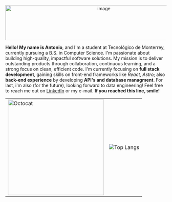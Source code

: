 <p align="center">
         <img width="600" height="110" alt="image" src="https://github.com/user-attachments/assets/e2c4c35e-da56-4db9-9259-7e6f5acf3632" />
</p>

**Hello! My name is Antonio**, and I'm a student at Tecnológico de Monterrey, currently pursuing a B.S. in Computer Science. I'm passionate about building high-quality, impactful software solutions. My mission is to deliver outstanding products through collaboration, continuous learning, and a strong focus on clean, efficient code. I'm currently focusing on **full stack development**, gaining skills on front-end frameworks like *React*, *Astro*; also **back-end experience** by developing **API's and database managment**. For last, i'm also (for the future), looking forward to data engineering! Feel free to reach me out on [LinkedIn](https://www.linkedin.com/in/luisbolaina/) or my e-mail. **If you reached this line, smile!**

<table align="center">
  <tr>
    <td>
      <img width="300" height="300" alt="Octocat" src="https://github.com/user-attachments/assets/a4a5d111-d375-4843-9585-1e080c878221" />
    </td>
    <td>
      <img src="https://github-readme-stats.vercel.app/api/top-langs/?username=bashlui&hide=html,css&layout=compact" alt="Top Langs" />
    </td>
  </tr>
</table>
